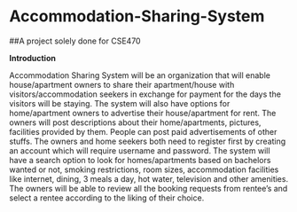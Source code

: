 # Accommodation-Sharing-System
##A project solely done for CSE470

**Introduction**

Accommodation Sharing System will be an organization that will enable house/apartment owners to share their apartment/house with visitors/accommodation seekers in exchange for payment for the days the visitors will be staying. 
The system will also have options for home/apartment owners to advertise their house/apartment for rent. 
The owners will post descriptions about their home/apartments, pictures, facilities provided by them. 
People can post paid advertisements of other stuffs. 
The owners and home seekers both need to register first by creating an account which will require username and password. 
The system will have a search option to look for homes/apartments based on bachelors wanted or not, smoking restrictions, room sizes, accommodation facilities like internet, dining, 3 meals a day, hot water, television and other amenities. The owners will be able to review all the booking requests from rentee’s and select a rentee according to the liking of their choice.
